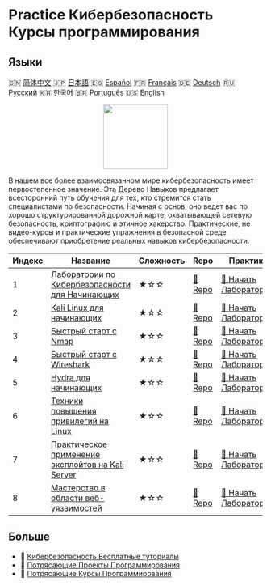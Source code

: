 # Practice Кибербезопасность Курсы программирования

## Языки

🇨🇳 [简体中文](README_zh.md) 🇯🇵 [日本語](README_ja.md) 🇪🇸 [Español](README_es.md) 🇫🇷 [Français](README_fr.md) 🇩🇪 [Deutsch](README_de.md) 🇷🇺 [Русский](README_ru.md) 🇰🇷 [한국어](README_ko.md) 🇧🇷 [Português](README_pt.md) 🇺🇸 [English](README.md) 

<div align="center">
<img width="128px" src="https://file.labex.io/path/Xke24vJbuOBk.png">
</div>

В нашем все более взаимосвязанном мире кибербезопасность имеет первостепенное значение. Эта Дерево Навыков предлагает всесторонний путь обучения для тех, кто стремится стать специалистами по безопасности. Начиная с основ, оно ведет вас по хорошо структурированной дорожной карте, охватывающей сетевую безопасность, криптографию и этичное хакерство. Практические, не видео-курсы и практические упражнения в безопасной среде обеспечивают приобретение реальных навыков кибербезопасности.

|   Индекс | Название                                                                                                            | Сложность   | Repo                                                                              | Практика                                                                                      |
|----------|---------------------------------------------------------------------------------------------------------------------|-------------|-----------------------------------------------------------------------------------|-----------------------------------------------------------------------------------------------|
|        1 | [Лаборатории по Кибербезопасности для Начинающих](https://labex.io/ru/courses/cybersecurity-labs-for-beginners)     | ★☆☆         | [🔗 Repo](https://github.com/labex-labs/cybersecurity-labs-for-beginners)         | [🚀 Начать Лабораторию](https://labex.io/ru/courses/cybersecurity-labs-for-beginners)         |
|        2 | [Kali Linux для начинающих](https://labex.io/ru/courses/kali-linux-for-beginners)                                   | ★☆☆         | [🔗 Repo](https://github.com/labex-labs/kali-linux-for-beginners)                 | [🚀 Начать Лабораторию](https://labex.io/ru/courses/kali-linux-for-beginners)                 |
|        3 | [Быстрый старт с Nmap](https://labex.io/ru/courses/quick-start-with-nmap)                                           | ★☆☆         | [🔗 Repo](https://github.com/labex-labs/quick-start-with-nmap)                    | [🚀 Начать Лабораторию](https://labex.io/ru/courses/quick-start-with-nmap)                    |
|        4 | [Быстрый старт с Wireshark](https://labex.io/ru/courses/quick-start-with-wireshark)                                 | ★☆☆         | [🔗 Repo](https://github.com/labex-labs/quick-start-with-wireshark)               | [🚀 Начать Лабораторию](https://labex.io/ru/courses/quick-start-with-wireshark)               |
|        5 | [Hydra для начинающих](https://labex.io/ru/courses/hydra-for-beginners)                                             | ★☆☆         | [🔗 Repo](https://github.com/labex-labs/hydra-for-beginners)                      | [🚀 Начать Лабораторию](https://labex.io/ru/courses/hydra-for-beginners)                      |
|        6 | [Техники повышения привилегий на Linux](https://labex.io/ru/courses/privilege-escalation-techniques-on-linux)       | ★☆☆         | [🔗 Repo](https://github.com/labex-labs/privilege-escalation-techniques-on-linux) | [🚀 Начать Лабораторию](https://labex.io/ru/courses/privilege-escalation-techniques-on-linux) |
|        7 | [Практическое применение эксплойтов на Kali Server](https://labex.io/ru/courses/kali-server-exploitation-in-action) | ★☆☆         | [🔗 Repo](https://github.com/labex-labs/kali-server-exploitation-in-action)       | [🚀 Начать Лабораторию](https://labex.io/ru/courses/kali-server-exploitation-in-action)       |
|        8 | [Мастерство в области веб-уязвимостей](https://labex.io/ru/courses/web-vulnerability-mastery)                       | ★☆☆         | [🔗 Repo](https://github.com/labex-labs/web-vulnerability-mastery)                | [🚀 Начать Лабораторию](https://labex.io/ru/courses/web-vulnerability-mastery)                |

## Больше

- 🔗 [Кибербезопасность Бесплатные туториалы](https://github.com/labex-labs/cybersecurity-free-tutorials)
- 🔗 [Потрясающие Проекты Программирования](https://github.com/labex-labs/awesome-programming-projects)
- 🔗 [Потрясающие Курсы Программирования](https://github.com/labex-labs/awesome-programming-courses)

